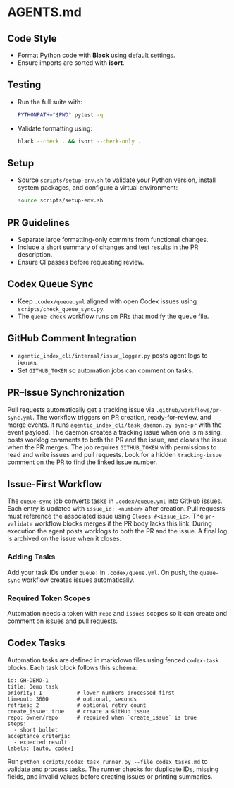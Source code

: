 # AGENTS.md

## Code Style
- Format Python code with **Black** using default settings.
- Ensure imports are sorted with **isort**.

## Testing
- Run the full suite with:
  ```bash
  PYTHONPATH="$PWD" pytest -q
  ```
- Validate formatting using:
  ```bash
  black --check . && isort --check-only .
  ```

## Setup
- Source `scripts/setup-env.sh` to validate your Python version, install system
  packages, and configure a virtual environment:
  ```bash
  source scripts/setup-env.sh
  ```

## PR Guidelines
- Separate large formatting-only commits from functional changes.
- Include a short summary of changes and test results in the PR description.
- Ensure CI passes before requesting review.

## Codex Queue Sync
- Keep `.codex/queue.yml` aligned with open Codex issues using
  `scripts/check_queue_sync.py`.
- The `queue-check` workflow runs on PRs that modify the queue file.

## GitHub Comment Integration
- `agentic_index_cli/internal/issue_logger.py` posts agent logs to issues.
- Set `GITHUB_TOKEN` so automation jobs can comment on tasks.

## PR–Issue Synchronization
Pull requests automatically get a tracking issue via
`.github/workflows/pr-sync.yml`. The workflow triggers on PR creation,
ready-for-review, and merge events. It runs `agentic_index_cli/task_daemon.py
sync-pr` with the event payload. The daemon creates a tracking issue when one
is missing, posts worklog comments to both the PR and the issue, and closes the
issue when the PR merges. The job requires `GITHUB_TOKEN` with permissions to
read and write issues and pull requests. Look for a hidden `tracking-issue`
comment on the PR to find the linked issue number.


## Issue-First Workflow
The `queue-sync` job converts tasks in `.codex/queue.yml` into GitHub issues.
Each entry is updated with `issue_id: <number>` after creation.
Pull requests must reference the associated issue using `Closes #<issue_id>`.
The `pr-validate` workflow blocks merges if the PR body lacks this link.
During execution the agent posts worklogs to both the PR and the issue.
A final log is archived on the issue when it closes.

### Adding Tasks
Add your task IDs under `queue:` in `.codex/queue.yml`. On push, the
`queue-sync` workflow creates issues automatically.

### Required Token Scopes
Automation needs a token with `repo` and `issues` scopes so it can create and
comment on issues and pull requests.

## Codex Tasks
Automation tasks are defined in markdown files using fenced `codex-task`
blocks. Each task block follows this schema:

```codex-task
id: GH-DEMO-1
title: Demo task
priority: 1           # lower numbers processed first
timeout: 3600         # optional, seconds
retries: 2            # optional retry count
create_issue: true    # create a GitHub issue
repo: owner/repo      # required when `create_issue` is true
steps:
  - short bullet
acceptance_criteria:
  - expected result
labels: [auto, codex]
```

Run `python scripts/codex_task_runner.py --file codex_tasks.md` to validate and
process tasks. The runner checks for duplicate IDs, missing fields, and invalid
values before creating issues or printing summaries.

